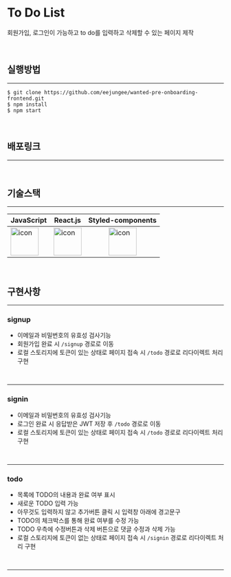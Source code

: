 # To Do List
회원가입, 로그인이 가능하고 to do를 입력하고 삭제할 수 있는 페이지 제작

<br/>


## 실행방법
___

```
$ git clone https://github.com/eejungee/wanted-pre-onboarding-frontend.git
$ npm install
$ npm start
```

<br/>

## 배포링크
___



<br/>

## 기술스택
___

|JavaScript|React.js|Styled-components|
|---|---|---|
|<div style="display: flex; align-items: flex-start;"><img src="https://techstack-generator.vercel.app/js-icon.svg" alt="icon" width="65" height="65" /></div>|<div style="display: flex; align-items: flex-start;"><img src="https://techstack-generator.vercel.app/react-icon.svg" alt="icon" width="65" height="65" /></div>|<div style="display: flex; justify-content: center; align-items: center;"><img src="https://blog.kakaocdn.net/dn/l92lK/btqFNFi2V2k/kIYdVhPlhlvoG8ULF0uy61/img.png" alt="icon" width="65" height="65" /></div>|

<br/>

## 구현사항
___

### signup
* 이메일과 비밀번호의 유효성 검사기능
* 회원가입 완료 시 `/signup` 경로로 이동
* 로컬 스토리지에 토큰이 있는 상태로 페이지 접속 시 `/todo` 경로로 리다이렉트 처리 구현
<br/>

---

### signin
* 이메일과 비밀번호의 유효성 검사기능
* 로그인 완료 시 응답받은 JWT 저장 후 `/todo` 경로로 이동
* 로컬 스토리지에 토큰이 있는 상태로 페이지 접속 시 `/todo` 경로로 리다이렉트 처리 구현
<br/>

---

### todo
* 목록에 TODO의 내용과 완료 여부 표시
* 새로운 TODO 입력 가능
* 아무것도 입력하지 않고 추가버튼 클릭 시 입력창 아래에 경고문구 
* TODO의 체크박스를 통해 완료 여부를 수정 가능
* TODO 우측에 수정버튼과 삭제 버튼으로 댓글 수정과 삭제 가능
* 로컬 스토리지에 토큰이 없는 상태로 페이지 접속 시 `/signin` 경로로 리다이렉트 처리 구현
<br/>

---
